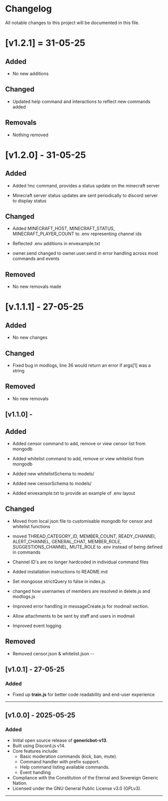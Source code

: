 # Changelog

All notable changes to this project will be documented in this file.
# [v1.2.1] = 31-05-25
## Added

- No new additions

## Changed

- Updated help command and interactions to reflect new commands added

## Removals

- Nothing removed

# [v1.2.0] - 31-05-25

## Added

- Added !mc command, provides a status update on the minecraft server

- Minecraft server status updates are sent periodically to discord server to display status

## Changed

- Added MINECRAFT_HOST, MINECRAFT_STATUS, MINECRAFT_PLAYER_COUNT to .env representing channel ids

- Reflected .env additions in envexample.txt

- owner.send changed to owner.user.send in error handling across most commands and events

## Removed

- No new removals made

# [v.1.1.1] - 27-05-25

## Added 

- No new changes

## Changed

- Fixed bug in modlogs, line 36 would return an error if args[1] was a string

## Removed

- No new removals

## [v1.1.0] - 

## Added

- Added censor command to add, remove or view censor list from mongodb

- Added whitelist command to add, remove or view whitelist from mongodb

- Added new whitelistSchema to models/

- Added new censorSchema to models/

- Added envexample.txt to provide an example of .env layout

## Changed

- Moved from local json file to customisable mongodb for censor and whitelist functions

- moved THREAD_CATEGORY_ID, MEMBER_COUNT, READY_CHANNEl, ALERT_CHANNEL, GENERAL_CHAT, MEMBER_ROLE, SUGGESTIONS_CHANNEL, MUTE_ROLE to .env instead of being defined in commands

- Channel ID's are no longer hardcoded in individual command files

- Added installation instructions to README.md

- Set mongoose strictQuery to false in index.js

- changed how usernames of members are resolved in delete.js and modlogs.js

- Improved error handling in messageCreate.js for modmail section. 

- Allow attachments to be sent by staff and users in modmail

-  Improved event logging
## Removed
- Removed censor.json & whitelist.json
--

## [v1.0.1] - 27-05-25

### Added

- Fixed up **train.js** for better code readability and end-user experience

---

## [v1.0.0] - 2025-05-25

### Added
- Initial open source release of **genericbot-v13**.
- Built using Discord.js v14.
- Core features include:
  - Basic moderation commands (kick, ban, mute).
  - Command handler with prefix support.
  - Help command listing available commands.
  - Event handling
- Compliance with the Constitution of the Eternal and Sovereign Generic Nation.
- Licensed under the GNU General Public License v3.0 (GPLv3).

---
